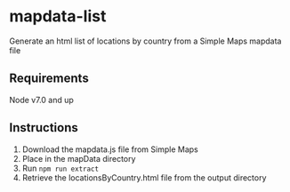 # mapdata-list
 Generate an html list of locations by country from a Simple Maps mapdata file

## Requirements
Node v7.0 and up

 ## Instructions
1. Download the mapdata.js file from Simple Maps
2. Place in the mapData directory
3. Run `npm run extract`
4. Retrieve the locationsByCountry.html file from the output directory
